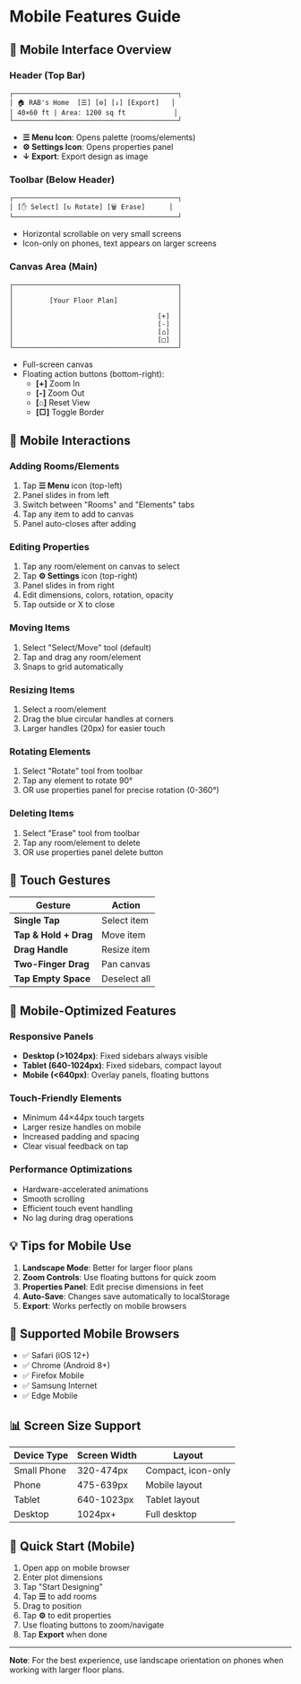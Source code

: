 # Mobile Features Guide

## 📱 Mobile Interface Overview

### Header (Top Bar)
```
┌─────────────────────────────────────────┐
│ 🏠 RAB's Home  [☰] [⚙️] [↓] [Export]   │
│ 40×60 ft | Area: 1200 sq ft            │
└─────────────────────────────────────────┘
```
- **☰ Menu Icon**: Opens palette (rooms/elements)
- **⚙️ Settings Icon**: Opens properties panel
- **↓ Export**: Export design as image

### Toolbar (Below Header)
```
┌─────────────────────────────────────────┐
│ [✋ Select] [↻ Rotate] [🗑️ Erase]      │
└─────────────────────────────────────────┘
```
- Horizontal scrollable on very small screens
- Icon-only on phones, text appears on larger screens

### Canvas Area (Main)
```
┌─────────────────────────────────────────┐
│                                         │
│         [Your Floor Plan]               │
│                                         │
│                                    [+]  │
│                                    [-]  │
│                                    [⌂]  │
│                                    [□]  │
└─────────────────────────────────────────┘
```
- Full-screen canvas
- Floating action buttons (bottom-right):
  - **[+]** Zoom In
  - **[-]** Zoom Out
  - **[⌂]** Reset View
  - **[□]** Toggle Border

## 🎯 Mobile Interactions

### Adding Rooms/Elements
1. Tap **☰ Menu** icon (top-left)
2. Panel slides in from left
3. Switch between "Rooms" and "Elements" tabs
4. Tap any item to add to canvas
5. Panel auto-closes after adding

### Editing Properties
1. Tap any room/element on canvas to select
2. Tap **⚙️ Settings** icon (top-right)
3. Panel slides in from right
4. Edit dimensions, colors, rotation, opacity
5. Tap outside or X to close

### Moving Items
1. Select "Select/Move" tool (default)
2. Tap and drag any room/element
3. Snaps to grid automatically

### Resizing Items
1. Select a room/element
2. Drag the blue circular handles at corners
3. Larger handles (20px) for easier touch

### Rotating Elements
1. Select "Rotate" tool from toolbar
2. Tap any element to rotate 90°
3. OR use properties panel for precise rotation (0-360°)

### Deleting Items
1. Select "Erase" tool from toolbar
2. Tap any room/element to delete
3. OR use properties panel delete button

## 📐 Touch Gestures

| Gesture | Action |
|---------|--------|
| **Single Tap** | Select item |
| **Tap & Hold + Drag** | Move item |
| **Drag Handle** | Resize item |
| **Two-Finger Drag** | Pan canvas |
| **Tap Empty Space** | Deselect all |

## 🎨 Mobile-Optimized Features

### Responsive Panels
- **Desktop (>1024px)**: Fixed sidebars always visible
- **Tablet (640-1024px)**: Fixed sidebars, compact layout
- **Mobile (<640px)**: Overlay panels, floating buttons

### Touch-Friendly Elements
- Minimum 44×44px touch targets
- Larger resize handles on mobile
- Increased padding and spacing
- Clear visual feedback on tap

### Performance Optimizations
- Hardware-accelerated animations
- Smooth scrolling
- Efficient touch event handling
- No lag during drag operations

## 💡 Tips for Mobile Use

1. **Landscape Mode**: Better for larger floor plans
2. **Zoom Controls**: Use floating buttons for quick zoom
3. **Properties Panel**: Edit precise dimensions in feet
4. **Auto-Save**: Changes save automatically to localStorage
5. **Export**: Works perfectly on mobile browsers

## 🔧 Supported Mobile Browsers

- ✅ Safari (iOS 12+)
- ✅ Chrome (Android 8+)
- ✅ Firefox Mobile
- ✅ Samsung Internet
- ✅ Edge Mobile

## 📊 Screen Size Support

| Device Type | Screen Width | Layout |
|-------------|--------------|--------|
| Small Phone | 320-474px | Compact, icon-only |
| Phone | 475-639px | Mobile layout |
| Tablet | 640-1023px | Tablet layout |
| Desktop | 1024px+ | Full desktop |

## 🚀 Quick Start (Mobile)

1. Open app on mobile browser
2. Enter plot dimensions
3. Tap "Start Designing"
4. Tap **☰** to add rooms
5. Drag to position
6. Tap **⚙️** to edit properties
7. Use floating buttons to zoom/navigate
8. Tap **Export** when done

---

**Note**: For the best experience, use landscape orientation on phones when working with larger floor plans.
